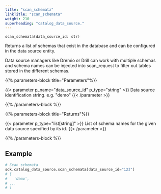 ```yaml
---
title: "scan_schemata"
linkTitle: "scan_schemata"
weight: 210
superheading: "catalog_data_source."
---
```




``scan_schemata(data_source_id: str)``

Returns a list of schemas that exist in the database and can be configured in the data source entity.

Data source managers like Dremio or Drill can work with multiple schemas and schema names can be injected into scan_request to filter out tables stored in the different schemas.

{{% parameters-block  title="Parameters"%}}

{{< parameter p_name="data_source_id" p_type="string" >}}
Data source identification string. e.g. "demo"
{{< /parameter >}}

{{% /parameters-block %}}

{{% parameters-block title="Returns"%}}

{{< parameter p_type="list[string]" >}}
List of schema names for the given data source specified by its id.
{{< /parameter >}}

{{% /parameters-block %}}

## Example

```python
# Scan schemata
sdk.catalog_data_source.scan_schemata(data_source_id="123")
# [
#   'demo',
# ...
# ]
````
